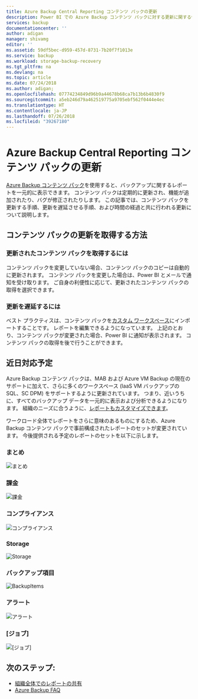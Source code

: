 ```yaml
---
title: Azure Backup Central Reporting コンテンツ パックの更新
description: Power BI での Azure Backup コンテンツ パックに対する更新に関する情報です
services: backup
documentationcenter: ''
author: adigan
manager: shivamg
editor: ''
ms.assetid: 59df5bec-d959-457d-8731-7b20f7f1013e
ms.service: backup
ms.workload: storage-backup-recovery
ms.tgt_pltfrm: na
ms.devlang: na
ms.topic: article
ms.date: 07/24/2018
ms.author: adigan;
ms.openlocfilehash: 07774234849d96b9a44678b68ca7b13b6b4830f9
ms.sourcegitcommit: a5eb246d79a462519775a9705ebf562f0444e4ec
ms.translationtype: HT
ms.contentlocale: ja-JP
ms.lasthandoff: 07/26/2018
ms.locfileid: "39267180"
---
```

# <a name="updating-azure-backup-central-reporting-content-pack"></a>Azure Backup Central Reporting コンテンツ パックの更新 

[Azure Backup コンテンツ パック](https://docs.microsoft.com/azure/backup/backup-azure-configure-reports#view-reports-in-power-bi)を使用すると、バックアップに関するレポートを一元的に表示できます。 コンテンツ パックは定期的に更新され、機能が追加されたり、バグが修正されたりします。 この記事では、コンテンツ パックを更新する手順、更新を遅延させる手順、および時間の経過と共に行われる更新について説明します。

## <a name="how-to-get-updates-to-the-content-pack"></a>コンテンツ パックの更新を取得する方法

### <a name="to-get-the-updated-content-pack"></a>更新されたコンテンツ パックを取得するには
コンテンツ パックを変更していない場合、コンテンツ パックのコピーは自動的に更新されます。 コンテンツ パックを変更した場合は、Power BI とメールで通知を受け取ります。 ご自身の利便性に応じて、更新されたコンテンツ パックの取得を選択できます。 

### <a name="to-delay-the-update"></a>更新を遅延するには
ベスト プラクティスは、コンテンツ パックを[カスタム ワークスペース](https://youtu.be/26zyOtyHPJM?t=1m57s)にインポートすることです。 レポートを編集できるようになっています。
上記のとおり、コンテンツ パックが変更された場合、Power BI に通知が表示されます。 コンテンツ パックの取得を後で行うことができます。 

## <a name="coming-soon"></a>近日対応予定
   
Azure Backup コンテンツ パックは、MAB および Azure VM Backup の現在のサポートに加えて、さらに多くのワークスペース (IaaS VM バックアップの SQL、SC DPM) をサポートするように更新されています。 つまり、近いうちに、すべてのバックアップ データを一元的に表示および分析できるようになります。 組織のニーズに合うように、[レポートもカスタマイズできます](https://youtu.be/26zyOtyHPJM)。

ワークロード全体でレポートをさらに意味のあるものにするため、Azure Backup コンテンツ パックで事前構成されたレポートのセットが変更されています。 今後提供される予定のレポートのセットを以下に示します。

### <a name="summary"></a>まとめ
   
![まとめ](.\media\backup-azure-central-reporting\AzBackup-Central-Reporting-Summary.png)

### <a name="billing"></a>課金

![課金](.\media\backup-azure-central-reporting\AzBackup-Central-Reporting-Billing.png)

### <a name="compliance"></a>コンプライアンス

![コンプライアンス](.\media\backup-azure-central-reporting\AzBackup-Central-Reporting-Compliance.png)

### <a name="storage"></a>Storage

![Storage](.\media\backup-azure-central-reporting\AzBackup-Central-Reporting-Storage.png)

### <a name="backup-items"></a>バックアップ項目
![BackupItems](.\media\backup-azure-central-reporting\AzBackup-Central-Reporting-BackupItem.png)

### <a name="alerts"></a>アラート

![アラート](.\media\backup-azure-central-reporting\AzBackup-Central-Reporting-Alerts.png)

### <a name="jobs"></a>[ジョブ]

![[ジョブ]](.\media\backup-azure-central-reporting\AzBackup-Central-Reporting-Jobs.png)
    

## <a name="next-steps"></a>次のステップ:

* [組織全体でのレポートの共有](https://youtu.be/26zyOtyHPJM)
* [Azure Backup FAQ](backup-azure-backup-faq.md)
